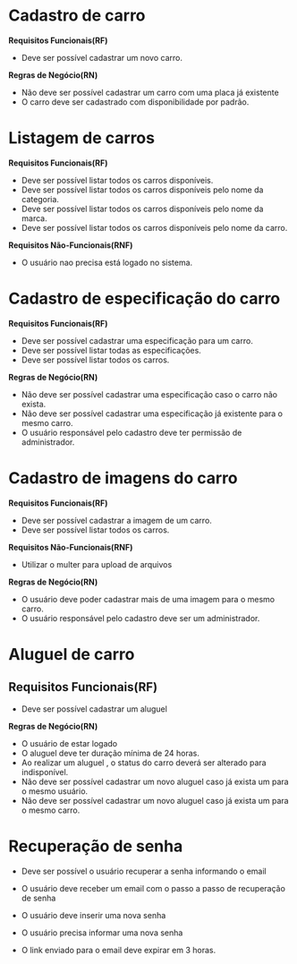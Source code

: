 # Cadastro de carro

**Requisitos Funcionais(RF)**
- Deve ser possível cadastrar um novo carro.

**Regras de Negócio(RN)**
- Não deve ser possível cadastrar um carro com uma placa já existente
- O carro deve ser cadastrado com disponibilidade por padrão.
<!-- - O usuário responsável pelo cadastro deve ter permissão de administrador. -->


# Listagem de carros

**Requisitos Funcionais(RF)**
- Deve ser possível listar todos os carros disponíveis.
- Deve ser possível listar todos os carros disponíveis pelo nome da categoria.
- Deve ser possível listar todos os carros disponíveis pelo nome da marca.
- Deve ser possível listar todos os carros disponíveis pelo nome da carro.

**Requisitos Não-Funcionais(RNF)**
- O usuário nao precisa está logado no sistema.


# Cadastro de especificação do carro
**Requisitos Funcionais(RF)**
- Deve ser possível cadastrar uma especificação para um carro.
- Deve ser possível listar todas as especificações.
- Deve ser possível listar todos os carros.

**Regras de Negócio(RN)**
- Não deve ser possível cadastrar uma especificação caso o carro não exista.
- Não deve ser possível cadastrar uma especificação já existente para o mesmo carro.
- O usuário responsável pelo cadastro deve ter permissão de administrador.


# Cadastro de imagens do carro
**Requisitos Funcionais(RF)**
- Deve ser possível cadastrar a imagem de um carro.
- Deve ser possível listar todos os carros.

**Requisitos Não-Funcionais(RNF)**
- Utilizar o multer para upload de arquivos

**Regras de Negócio(RN)**
- O usuário deve poder cadastrar mais de uma imagem para o mesmo carro.
- O usuário responsável pelo cadastro deve ser um administrador.

# Aluguel de carro
**Requisitos Funcionais(RF)**
- 
- Deve ser possível cadastrar um aluguel

**Regras de Negócio(RN)**
- O usuário de estar logado 
- O aluguel deve ter duração mínima de 24 horas.
- Ao realizar um aluguel , o status do carro deverá ser alterado para indisponível.
- Não deve ser possível cadastrar um novo aluguel caso já exista um para o mesmo usuário.
- Não deve ser possível cadastrar um novo aluguel caso já exista um para o mesmo carro.

# Recuperação de senha
- Deve ser possível o usuário recuperar a senha informando o email
- O usuário deve receber um email com o passo a passo de recuperação de senha
- O usuário deve inserir uma nova senha

- O usuário precisa informar uma nova senha
- O link enviado para o email deve expirar em 3 horas.


